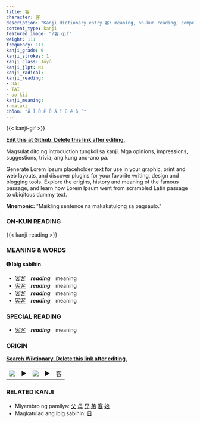```yaml
---
title: 客
character: 客
description: "Kanji dictionary entry 客: meaning, on-kun reading, compounds, origin, related kanji"
content_type: kanji
featured_image: "/客.gif"
weight: 111
frequency: 111
kanji_grade: 9
kanji_strokes: 1
kanji_class: Jōyō
kanji_jlpt: N1
kanji_radical: 
kanji_reading: 
- DAI
- TAI
- oo-kii
kanji_meaning:
- malaki
chōon: "Ā Ī Ū Ē Ō ā ī ū ē ō ’"
---
```

[//]: # (Don't edit the line below. Kanji animated GIF code is automatically generated.)
{{< kanji-gif >}}

[//]: # (Edit below this line.)

**[Edit this at Github. Delete this link after editing.](https://github.com/tim0g/tim/tree/main/content/kanji/客/index.md)**

Magsulat dito ng introduction tungkol sa kanji. Mga opinions, impressions, suggestions, trivia, ang kung ano-ano pa.

Generate Lorem Ipsum placeholder text for use in your graphic, print and web layouts, and discover plugins for your favorite writing, design and blogging tools. Explore the origins, history and meaning of the famous passage, and learn how Lorem Ipsum went from scrambled Latin passage to ubiqitous dummy text.
 
**Mnemonic:** "Maikling sentence na makakatulong sa pagsaulo."

### ON-KUN READING

[//]: # (Don't edit the line below. ON-KUN READING code is automatically generated.)
{{< kanji-reading >}}

### MEANING & WORDS

#### ➊ **Ibig sabihin**
  - [客](../客)[客](../客)　***reading***　meaning
  - [客](../客)[客](../客)　***reading***　meaning
  - [客](../客)[客](../客)　***reading***　meaning
  - [客](../客)[客](../客)　***reading***　meaning

### SPECIAL READING
  - [客](../客)[客](../客)　***reading***　meaning

### ORIGIN

**[Search Wiktionary. Delete this link after editing.](https://wiktionary.org/wiki/客)**
<table class="kanji-table"><tr><td>
<img src="60px-客-bronze.svg.png">
</td><td>▶</td><td>
<img src="60px-客-oracle.svg.png">
</td><td>▶</td>
<td class="kanji-origin">客</td>
</tr></table>

### RELATED KANJI
- Miyembro ng pamilya: [父](../父) [母](../母) [兄](../兄) [弟](../弟) [客](../客) [娘](../娘)
- Magkatulad ang ibig sabihin: [日](../日)
